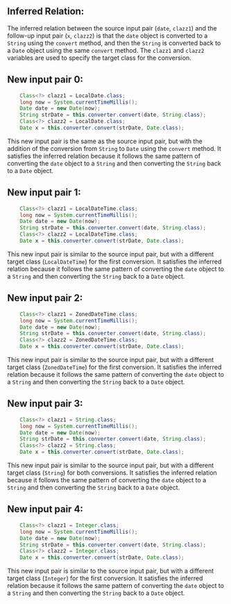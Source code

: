 ## Inferred Relation:
The inferred relation between the source input pair (`date`, `clazz1`) and the follow-up input pair (`x`, `clazz2`) is that the `date` object is converted to a `String` using the `convert` method, and then the `String` is converted back to a `Date` object using the same `convert` method. The `clazz1` and `clazz2` variables are used to specify the target class for the conversion.

## New input pair 0:
```java
    Class<?> clazz1 = LocalDate.class;
    long now = System.currentTimeMillis();
    Date date = new Date(now);
    String strDate = this.converter.convert(date, String.class);
    Class<?> clazz2 = LocalDate.class;
    Date x = this.converter.convert(strDate, Date.class);
```
This new input pair is the same as the source input pair, but with the addition of the conversion from `String` to `Date` using the `convert` method. It satisfies the inferred relation because it follows the same pattern of converting the `date` object to a `String` and then converting the `String` back to a `Date` object.

## New input pair 1:
```java
    Class<?> clazz1 = LocalDateTime.class;
    long now = System.currentTimeMillis();
    Date date = new Date(now);
    String strDate = this.converter.convert(date, String.class);
    Class<?> clazz2 = LocalDateTime.class;
    Date x = this.converter.convert(strDate, Date.class);
```
This new input pair is similar to the source input pair, but with a different target class (`LocalDateTime`) for the first conversion. It satisfies the inferred relation because it follows the same pattern of converting the `date` object to a `String` and then converting the `String` back to a `Date` object.

## New input pair 2:
```java
    Class<?> clazz1 = ZonedDateTime.class;
    long now = System.currentTimeMillis();
    Date date = new Date(now);
    String strDate = this.converter.convert(date, String.class);
    Class<?> clazz2 = ZonedDateTime.class;
    Date x = this.converter.convert(strDate, Date.class);
```
This new input pair is similar to the source input pair, but with a different target class (`ZonedDateTime`) for the first conversion. It satisfies the inferred relation because it follows the same pattern of converting the `date` object to a `String` and then converting the `String` back to a `Date` object.

## New input pair 3:
```java
    Class<?> clazz1 = String.class;
    long now = System.currentTimeMillis();
    Date date = new Date(now);
    String strDate = this.converter.convert(date, String.class);
    Class<?> clazz2 = String.class;
    Date x = this.converter.convert(strDate, Date.class);
```
This new input pair is similar to the source input pair, but with a different target class (`String`) for both conversions. It satisfies the inferred relation because it follows the same pattern of converting the `date` object to a `String` and then converting the `String` back to a `Date` object.

## New input pair 4:
```java
    Class<?> clazz1 = Integer.class;
    long now = System.currentTimeMillis();
    Date date = new Date(now);
    String strDate = this.converter.convert(date, String.class);
    Class<?> clazz2 = Integer.class;
    Date x = this.converter.convert(strDate, Date.class);
```
This new input pair is similar to the source input pair, but with a different target class (`Integer`) for the first conversion. It satisfies the inferred relation because it follows the same pattern of converting the `date` object to a `String` and then converting the `String` back to a `Date` object.